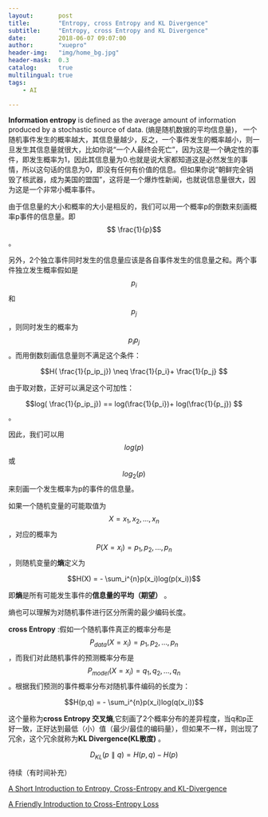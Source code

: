 ```yaml
---
layout:       post
title:        "Entropy, cross Entropy and KL Divergence"
subtitle:     "Entropy, cross Entropy and KL Divergence"
date:         2018-06-07 09:07:00
author:       "xuepro"
header-img:   "img/home_bg.jpg"
header-mask:  0.3
catalog:      true
multilingual: true
tags:
    - AI
    
---
```


**Information entropy** is defined as the average amount of information produced by a stochastic source of data.
(熵是随机数据的平均信息量)， 一个随机事件发生的概率越大，其信息量越少，反之，一个事件发生的概率越小，则一旦发生其信息量就很大，比如你说“一个人最终会死亡”，因为这是一个确定性的事件，即发生概率为1，因此其信息量为0.也就是说大家都知道这是必然发生的事情，所以这句话的信息为0，即没有任何有价值的信息。但如果你说“朝鲜完全销毁了核武器，成为美国的盟国”，这将是一个爆炸性新闻，也就说信息量很大，因为这是一个非常小概率事件。

由于信息量的大小和概率的大小是相反的，我们可以用一个概率p的倒数来刻画概率p事件的信息量。即$$ \frac{1}{p}$$。

另外，2个独立事件同时发生的信息量应该是各自事件发生的信息量之和。两个事件独立发生概率假如是$$p_i$$和$$p_j$$，则同时发生的概率为$$p_ip_j$$。而用倒数刻画信息量则不满足这个条件：

 $$H( \frac{1}{p_ip_j}) \neq \frac{1}{p_i}+ \frac{1}{p_j} $$
 
 由于取对数，正好可以满足这个可加性：
 
 $$log( \frac{1}{p_ip_j}) == log(\frac{1}{p_i})+ log(\frac{1}{p_j}) $$。
 
 因此，我们可以用$$log(p)$$或$$log_2(p)$$来刻画一个发生概率为p的事件的信息量。
 
 如果一个随机变量的可能取值为$$X = { x_1,x_2,\dots,x_n }$$，对应的概率为$$P(X=x_i) = { p_1,p_2,\dots,p_n } $$，则随机变量的**熵**定义为
 
 $$H(X)  = - \sum_i^{n}p(x_i)log(p(x_i))$$
 
 即**熵**是所有可能发生事件的**信息量的平均（期望）** 。
 
 熵也可以理解为对随机事件进行区分所需的最少编码长度。
 
 **cross Entropy** :假如一个随机事件真正的概率分布是 $$P_{data}(X=x_i) = { p_1,p_2,\dots,p_n } $$，而我们对此随机事件的预测概率分布是$$P_{model}(X=x_i) = { q_1,q_2,\dots,q_n } $$。根据我们预测的事件概率分布对随机事件编码的长度为：
 
  $$H(p,q)  = - \sum_i^{n}p(x_i)log(q(x_i))$$
  
  这个量称为**cross Entropy 交叉熵**,它刻画了2个概率分布的差异程度，当q和p正好一致，正好达到最低（小）值（最少/最佳的编码量），但如果不一样，则出现了冗余，这个冗余就称为**KL Divergence(KL散度)** 。
  
  $$D_{KL}(p \parallel q)  = H(p,q) - H(p)$$
  
 
待续（有时间补充）

[A Short Introduction to Entropy, Cross-Entropy and KL-Divergence](https://www.youtube.com/watch?v=ErfnhcEV1O8)

[A Friendly Introduction to Cross-Entropy Loss](https://rdipietro.github.io/friendly-intro-to-cross-entropy-loss/)
